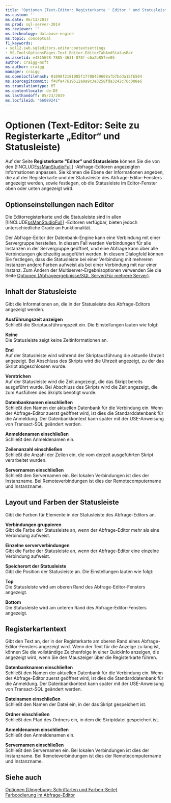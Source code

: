 ```yaml
---
title: "Optionen (Text-Editor: Registerkarte ' Editor ' und Statusleiste) | Microsoft-Dokumentation"
ms.custom: ''
ms.date: 06/13/2017
ms.prod: sql-server-2014
ms.reviewer: ''
ms.technology: database-engine
ms.topic: conceptual
f1_keywords:
- sql12.swb.sqleditors.editorcontextsettings
- VS.ToolsOptionsPages.Text_Editor.EditorTabAndStatusBar
ms.assetid: e4815678-7885-4631-878f-c6a2b857ee05
author: craigg-msft
ms.author: craigg
manager: craigg
ms.openlocfilehash: 01098f2181085f17788429608afb7bdda15fb504
ms.sourcegitcommit: f40fa47619512a9a9c3e3258fda3242c76c008e6
ms.translationtype: MT
ms.contentlocale: de-DE
ms.lasthandoff: 05/23/2019
ms.locfileid: "66089241"
---
```

# <a name="options-text-editor-editor-tab-and-status-bar-page"></a>Optionen (Text-Editor: Seite zu Registerkarte „Editor“ und Statusleiste)
  Auf der Seite **Registerkarte "Editor" und Statusleiste** können Sie die von den [!INCLUDE[ssManStudioFull](../includes/ssmanstudiofull-md.md)] -Abfrage-Editoren angezeigten Informationen anpassen. Sie können die Ebene der Informationen angeben, die auf der Registerkarte und der Statusleiste des Abfrage-Editor-Fensters angezeigt werden, sowie festlegen, ob die Statusleiste im Editor-Fenster oben oder unten angezeigt wird.  
  
## <a name="option-settings-by-editor"></a>Optionseinstellungen nach Editor  
 Die Editorregisterkarte und die Statusleiste sind in allen [!INCLUDE[ssManStudioFull](../includes/ssmanstudiofull-md.md)] -Editoren verfügbar, bieten jedoch unterschiedliche Grade an Funktionalität.  
  
 Der Abfrage-Editor der Datenbank-Engine kann eine Verbindung mit einer Servergruppe herstellen. In diesem Fall werden Verbindungen für alle Instanzen in der Servergruppe geöffnet, und eine Abfrage kann über alle Verbindungen gleichzeitig ausgeführt werden. In diesem Dialogfeld können Sie festlegen, dass die Statusleiste bei einer Verbindung mit mehreren Instanzen andere Farben aufweist als bei einer Verbindung mit nur einer Instanz. Zum Ändern der Multiserver-Ergebnisoptionen verwenden Sie die Seite [Optionen (Abfrageergebnisse/SQL Server/Für mehrere Server)](../../2014/database-engine/options-query-results-sql-server-multi-server.md).  
  
## <a name="status-bar-content"></a>Inhalt der Statusleiste  
 Gibt die Informationen an, die in der Statusleiste des Abfrage-Editors angezeigt werden.  
  
 **Ausführungszeit anzeigen**  
 Schließt die Skriptausführungszeit ein. Die Einstellungen lauten wie folgt:  
  
 **Keine**  
 Die Statusleiste zeigt keine Zeitinformationen an.  
  
 **End**  
 Auf der Statusleiste wird während der Skriptausführung die aktuelle Uhrzeit angezeigt. Bei Abschluss des Skripts wird die Uhrzeit angezeigt, zu der das Skript abgeschlossen wurde.  
  
 **Verstrichen**  
 Auf der Statusleiste wird die Zeit angezeigt, die das Skript bereits ausgeführt wurde. Bei Abschluss des Skripts wird die Zeit angezeigt, die zum Ausführen des Skripts benötigt wurde.  
  
 **Datenbanknamen einschließen**  
 Schließt den Namen der aktuellen Datenbank für die Verbindung ein. Wenn der Abfrage-Editor zuerst geöffnet wird, ist dies die Standarddatenbank für die Anmeldung. Der Datenbankkontext kann später mit der USE-Anweisung von Transact-SQL geändert werden.  
  
 **Anmeldenamen einschließen**  
 Schließt den Anmeldenamen ein.  
  
 **Zeilenanzahl einschließen**  
 Schließt die Anzahl der Zeilen ein, die vom derzeit ausgeführten Skript verarbeitet wurden.  
  
 **Servernamen einschließen**  
 Schließt den Servernamen ein. Bei lokalen Verbindungen ist dies der Instanzname. Bei Remoteverbindungen ist dies der Remotecomputername und Instanzname.  
  
## <a name="status-bar-layout-and-colors"></a>Layout und Farben der Statusleiste  
 Gibt die Farben für Elemente in der Statusleiste des Abfrage-Editors an.  
  
 **Verbindungen gruppieren**  
 Gibt die Farbe der Statusleiste an, wenn der Abfrage-Editor mehr als eine Verbindung aufweist.  
  
 **Einzelne serververbindungen**  
 Gibt die Farbe der Statusleiste an, wenn der Abfrage-Editor eine einzelne Verbindung aufweist.  
  
 **Speicherort der Statusleiste**  
 Gibt die Position der Statusleiste an. Die Einstellungen lauten wie folgt:  
  
 **Top**  
 Die Statusleiste wird am oberen Rand des Abfrage-Editor-Fensters angezeigt.  
  
 **Bottom**  
 Die Statusleiste wird am unteren Rand des Abfrage-Editor-Fensters angezeigt.  
  
## <a name="tab-text"></a>Registerkartentext  
 Gibt den Text an, der in der Registerkarte am oberen Rand eines Abfrage-Editor-Fensters angezeigt wird. Wenn der Text für die Anzeige zu lang ist, können Sie die vollständige Zeichenfolge in einer QuickInfo anzeigen, die angezeigt wird, wenn Sie den Mauszeiger über die Registerkarte führen.  
  
 **Datenbanknamen einschließen**  
 Schließt den Namen der aktuellen Datenbank für die Verbindung ein. Wenn der Abfrage-Editor zuerst geöffnet wird, ist dies die Standarddatenbank für die Anmeldung. Der Datenbankkontext kann später mit der USE-Anweisung von Transact-SQL geändert werden.  
  
 **Dateinamen einschließen**  
 Schließt den Namen der Datei ein, in der das Skript gespeichert ist.  
  
 **Ordner einschließen**  
 Schließt den Pfad des Ordners ein, in dem die Skriptdatei gespeichert ist.  
  
 **Anmeldenamen einschließen**  
 Schließt den Anmeldenamen ein.  
  
 **Servernamen einschließen**  
 Schließt den Servernamen ein. Bei lokalen Verbindungen ist dies der Instanzname. Bei Remoteverbindungen ist dies der Remotecomputername und Instanzname.  
  
## <a name="see-also"></a>Siehe auch  
 [Optionen &#40;Umgebung: Schriftarten und Farben-Seite&#41;](../ssms/menu-help/options-environment-fonts-and-colors-page.md)   
 [Farbcodierung im Abfrage-Editor](../relational-databases/scripting/color-coding-in-query-editors.md)  
  
  
